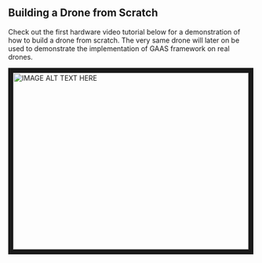 ## Building a Drone from Scratch
Check out the first hardware video tutorial below for a demonstration of how to build a drone from scratch. The very same drone will later on be used to demonstrate the implementation of GAAS framework on real drones.


<a href="http://www.youtube.com/watch?feature=player_embedded&v=OAd1oZaF5_I
" target="_blank"><img src="http://img.youtube.com/vi/OAd1oZaF5_I/0.jpg" 
alt="IMAGE ALT TEXT HERE" width="480" height="360" border="10" /></a>
